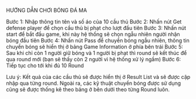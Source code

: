 HƯỚNG DẪN CHƠI BÓNG ĐÁ MA

Bước 1: Nhập thông tin tên và số áo của 10 cầu thủ
Bước 2: Nhấn nút Get defense player để chọn cầu thủ bị phạt cho lượt đầu tiên
Bước 3: Nhấn nút start để bắt đầu game, khi này hệ thống sẽ chọn ngẫu nhiên người nhận bóng đầu tiên
Bước 4: Nhấn nút Pass để chuyền bóng ngẫu nhiên, thông tin chuyền bóng sẽ hiển thị ở bảng Game Information ở phía bên trái
Bước 5: Sau khi chỉ còn 1 người giữ bóng và 1 người bị phạt thì round sẽ kết thúc để qua round mới (bạn sẽ thấy còn 2 người vì hệ thống xử lý ngầm)
Bước 6: Tiếp tục cho tới khi đủ 10 Round

Lưu ý: Kết quả của các cầu thủ sẽ được hiển thị ở Result List và sẽ được cập nhập qua từng round. Ngoài ra, các kỹ thuật chuyền bóng được sử dụng cũng sẽ được thống kê theo bảng ở bên dưới theo từng Round luôn.
